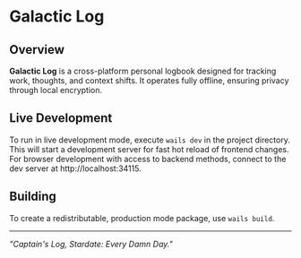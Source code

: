 # Galactic Log

## Overview

**Galactic Log** is a cross-platform personal logbook designed for tracking work, thoughts, and context shifts. It operates fully offline, ensuring privacy through local encryption.

## Live Development

To run in live development mode, execute `wails dev` in the project directory. This will start a development server for fast hot reload of frontend changes. For browser development with access to backend methods, connect to the dev server at http://localhost:34115.

## Building

To create a redistributable, production mode package, use `wails build`.

---

*"Captain's Log, Stardate: Every Damn Day."*
